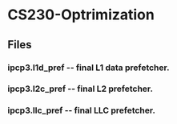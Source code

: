 # CS230-Optrimization
## Files  <br />
### ipcp3.l1d_pref -- final L1 data prefetcher.  <br />
### ipcp3.l2c_pref -- final L2 prefetcher.  <br />
### ipcp3.llc_pref -- final LLC prefetcher.  <br />
